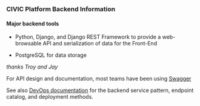 ### CIVIC Platform Backend Information 


#### Major backend tools

* Python, Django, and Django REST Framework to provide a web-browsable API and serialization of data for the Front-End

* PostgreSQL for data storage

*thanks Troy and Jay*


For API design and documentation, most teams have been using [Swagger](http://swagger.io/)

See also [DevOps documentation](https://github.com/hackoregon/Civic-platform-info/blob/master/devOps-info.md) for the backend service pattern, endpoint catalog, and deployment methods.
